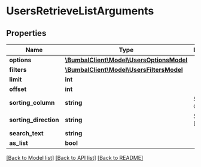 # UsersRetrieveListArguments

## Properties
Name | Type | Description | Notes
------------ | ------------- | ------------- | -------------
**options** | [**\BumbalClient\Model\UsersOptionsModel**](UsersOptionsModel.md) |  | [optional] 
**filters** | [**\BumbalClient\Model\UsersFiltersModel**](UsersFiltersModel.md) |  | [optional] 
**limit** | **int** |  | [optional] 
**offset** | **int** |  | [optional] 
**sorting_column** | **string** | Sorting Column | [optional] 
**sorting_direction** | **string** | Sorting Direction | [optional] 
**search_text** | **string** |  | [optional] 
**as_list** | **bool** |  | [optional] 

[[Back to Model list]](../README.md#documentation-for-models) [[Back to API list]](../README.md#documentation-for-api-endpoints) [[Back to README]](../README.md)


